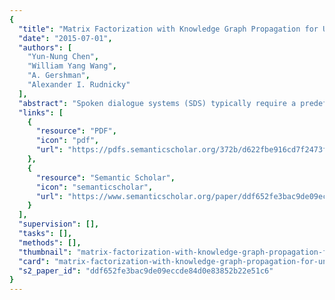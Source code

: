 ```yaml
---
{
  "title": "Matrix Factorization with Knowledge Graph Propagation for Unsupervised Spoken Language Understanding",
  "date": "2015-07-01",
  "authors": [
    "Yun-Nung Chen",
    "William Yang Wang",
    "A. Gershman",
    "Alexander I. Rudnicky"
  ],
  "abstract": "Spoken dialogue systems (SDS) typically require a predefined semantic ontology to train a spoken language understanding (SLU) module. In addition to the annotation cost, a key challenge for designing such an ontology is to define a coherent slot set while considering their complex relations. This paper introduces a novel matrix factorization (MF) approach to learn latent feature vectors for utterances and semantic elements without the need of corpus annotations. Specifically, our model learns the semantic slots for a domain-specific SDS in an unsupervised fashion, and carries out semantic parsing using latent MF techniques. To further consider the global semantic structure, such as inter-word and inter-slot relations, we augment the latent MF-based model with a knowledge graph propagation model based on a slot-based semantic graph and a word-based lexical graph. Our experiments show that the proposed MF approaches produce better SLU models that are able to predict semantic slots and word patterns taking into account their relations and domain-specificity in a joint manner.",
  "links": [
    {
      "resource": "PDF",
      "icon": "pdf",
      "url": "https://pdfs.semanticscholar.org/372b/d622fbe916cd7f2473ff271ad4d81f05e2aa.pdf"
    },
    {
      "resource": "Semantic Scholar",
      "icon": "semanticscholar",
      "url": "https://www.semanticscholar.org/paper/ddf652fe3bac9de09eccde84d0e83852b22e51c6"
    }
  ],
  "supervision": [],
  "tasks": [],
  "methods": [],
  "thumbnail": "matrix-factorization-with-knowledge-graph-propagation-for-unsupervised-spoken-language-understanding-thumb.jpg",
  "card": "matrix-factorization-with-knowledge-graph-propagation-for-unsupervised-spoken-language-understanding-card.jpg",
  "s2_paper_id": "ddf652fe3bac9de09eccde84d0e83852b22e51c6"
}
---
```



